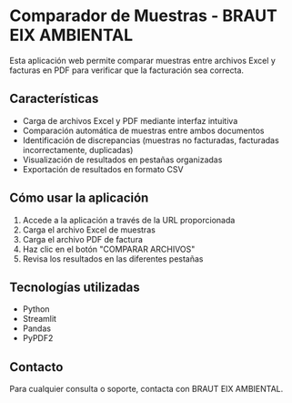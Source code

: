 # Comparador de Muestras - BRAUT EIX AMBIENTAL

Esta aplicación web permite comparar muestras entre archivos Excel y facturas en PDF para verificar que la facturación sea correcta.

## Características

- Carga de archivos Excel y PDF mediante interfaz intuitiva
- Comparación automática de muestras entre ambos documentos
- Identificación de discrepancias (muestras no facturadas, facturadas incorrectamente, duplicadas)
- Visualización de resultados en pestañas organizadas
- Exportación de resultados en formato CSV

## Cómo usar la aplicación

1. Accede a la aplicación a través de la URL proporcionada
2. Carga el archivo Excel de muestras
3. Carga el archivo PDF de factura
4. Haz clic en el botón "COMPARAR ARCHIVOS"
5. Revisa los resultados en las diferentes pestañas

## Tecnologías utilizadas

- Python
- Streamlit
- Pandas
- PyPDF2

## Contacto

Para cualquier consulta o soporte, contacta con BRAUT EIX AMBIENTAL.
